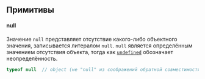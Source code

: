 ## Примитивы

#### null
Значение `null` представляет отсутствие какого-либо объектного значения, записывается литералом `null`.
`null` является определённым значением отсутствия объекта, тогда как [`undefined`](https://developer.mozilla.org/ru/docs/Web/JavaScript/Reference/Global_Objects/undefined) обозначает неопределённость.
```js
typeof null  // object (не "null" из соображений обратной совместимости)
```
